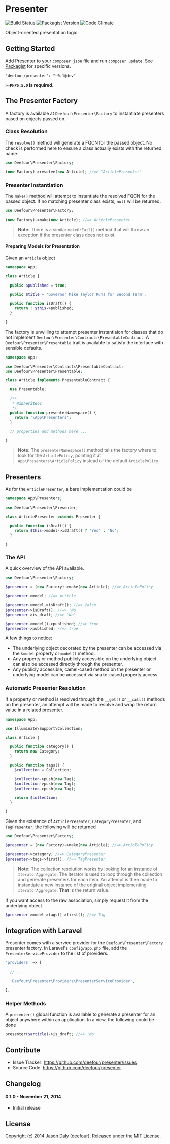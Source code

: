 # Presenter

[![Build Status](https://travis-ci.org/deefour/presenter.svg)](https://travis-ci.org/deefour/presenter)
[![Packagist Version](http://img.shields.io/packagist/v/deefour/presenter.svg)](https://packagist.org/packages/deefour/presenter)
[![Code Climate](https://codeclimate.com/github/deefour/presenter/badges/gpa.svg)](https://codeclimate.com/github/deefour/presenter)

Object-oriented presentation logic.

## Getting Started

Add Presenter to your `composer.json` file and run `composer update`. See [Packagist](https://packagist.org/packages/deefour/presenter) for specific versions.

```
"deefour/presenter": "~0.1@dev"
```

**`>=PHP5.5.0` is required.**

## The Presenter Factory

A factory is available at `Deefour\Presenter\Factory` to instantiate presenters based on objects passed on.

### Class Resolution

The `resolve()` method will generate a FQCN for the passed object. No check is performed here to ensure a class actually exists with the returned name.

```php
use Deefour\Presenter\Factory;

(new Factory)->resolve(new Article); //=> "ArticlePresenter"
```

### Presenter Instantiation

The `make()` method will attempt to instantiate the resolved FQCN for the passed object. If no matching presenter class exists, `null` will be returned.

```php
use Deefour\Presenter\Factory;

(new Factory)->make(new Article); //=> ArticlePresenter
```

> **Note:** There is a similar `makeOrFail()` method that will throw an exception if the presenter class does not exist.

#### Preparing Models for Presentation

Given an `Article` object

```php
namespace App;

class Article {

  public $published = true;

  public $title = 'Governor Mike Taylor Runs for Second Term';

  public function isDraft() {
    return ! $this->published;
  }

}
```

The factory is unwilling to attempt presenter instantiaion for classes that do not implement `Deefour\Presenter\Contracts\PresentableContract`. A `Deefour\Presenter\Presentable` trait is available to satisfy the interface with sensible defaults.

```php
namespace App;

use Deefour\Presenter\Contracts\PresentableContract;
use Deefour\Presenter\Presentable;

class Article implements PresentableContract {

  use Presentable;

  /**
   * @inheritdoc
   */
  public function presenterNamespace() {
    return '\App\Presenters';
  }

  // properties and methods here ...

}
```

> **Note:** The `presenterNamespace()` method tells the factory where to look for the `ArticlePolicy`, pointing it at `App\Presenters\ArticlePolicy` instead of the default `ArticlePolicy`.

## Presenters

As for the `ArticlePresenter`, a bare implementation could be

```php
namespace App\Presenters;

use Deefour\Presenter\Presenter;

class ArticlePresenter extends Presenter {

  public function isDraft() {
    return $this->model->isDraft() ? 'Yes' : 'No';
  }

}

```

### The API

A quick overview of the API available.

```php
use Deefour\Presenter\Factory;

$presenter = (new Factory)->make(new Article); //=> ArticlePolicy

$presenter->model; //=> Article

$presenter->model->isDraft(); //=> false
$presenter->isDraft(); //=> 'No'
$presenter->is_draft; //=> 'No'

$presenter->model()->published; //=> true
$presenter->published; //=> true
```

A few things to notice:

 - The underlying object decorated by the presenter can be accessed via the `$model` property or `model()` method.
 - Any property or method publicly accessible on the underlying object can also be accessed directly through the presenter.
 - Any publicly accessible, camel-cased method on the presenter or underlying model can be accessed via snake-cased property access.

### Automatic Presenter Resolution

If a property or method is resolved through the `__get()` or `__call()` methods on the presenter, an attempt will be made to resolve and wrap the return value in a related presenter.

```php
namespace App;

use Illuminate\Support\Collection;

class Article {

  public function category() {
    return new Category;
  }

  public function tags() {
    $collection = Collection;

    $collection->push(new Tag);
    $collection->push(new Tag);
    $collection->push(new Tag);

    return $collection;
  }

}
```

Given the existence of `ArticlePresenter`, `CategoryPresenter`, and `TagPresenter`, the following will be returned

```php
use Deefour\Presenter\Factory;

$presenter = (new Factory)->make(new Article); //=> ArticlePolicy

$presenter->category; //=> CategoryPresenter
$presenter->tags->first(); //=> TagPresenter
```

> **Note:** The collection resolution works by looking for an instance of `IteratorAggregate`. The iterator is used to loop through the collection and generate presenters for each item. An attempt is then made to instantiate a new instance of the original object implementing `IteratorAggregate`. **That** is the return value.

If you want access to the raw association, simply request it from the underlying object.

```php
$presenter->model->tags()->first(); //=> Tag
```

## Integration with Laravel

Presenter comes with a service provider for the `Deefour\Presenter\Factory` presenter factory. In Laravel's `config/app.php` file, add the `PresenterServiceProvider` to the list of providers.

```php
'providers' => [

  // ...

  'Deefour\Presenter\Providers\PresenterServiceProvider',

],
```

### Helper Methods

A `presenter()`  global function is available to generate a presenter for an object anywhere within an application. In a view, the following could be done

```php
presenter($article)->is_draft; //=> 'No'
```

## Contribute

- Issue Tracker: https://github.com/deefour/presenter/issues
- Source Code: https://github.com/deefour/presenter

## Changelog

#### 0.1.0 - November 21, 2014

 - Initial release

## License

Copyright (c) 2014 [Jason Daly](http://www.deefour.me) ([deefour](https://github.com/deefour)). Released under the [MIT License](http://deefour.mit-license.org/).